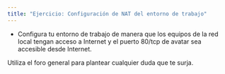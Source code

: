 ```yaml
---
title: "Ejercicio: Configuración de NAT del entorno de trabajo"
---
```


* Configura tu entorno de trabajo de manera que los equipos de la red local tengan acceso a Internet y el puerto 80/tcp de avatar sea accesible desde Internet.

Utiliza el foro general para plantear cualquier duda que te surja.
